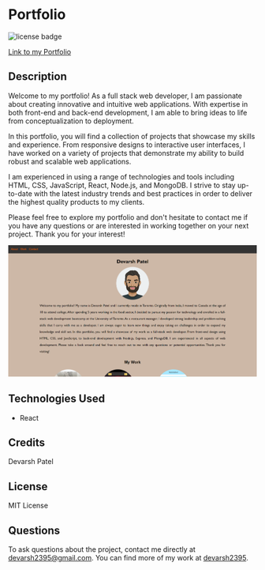 # Portfolio

![license badge](https://img.shields.io/badge/license-MIT-brightgreen)

[Link to my Portfolio](https://devarsh2395.github.io/Devarsh-Patel-React-Portfolio/)

## Description

Welcome to my portfolio! As a full stack web developer, I am passionate about creating innovative and intuitive web applications. With expertise in both front-end and back-end development, I am able to bring ideas to life from conceptualization to deployment.

In this portfolio, you will find a collection of projects that showcase my skills and experience. From responsive designs to interactive user interfaces, I have worked on a variety of projects that demonstrate my ability to build robust and scalable web applications.

I am experienced in using a range of technologies and tools including HTML, CSS, JavaScript, React, Node.js, and MongoDB. I strive to stay up-to-date with the latest industry trends and best practices in order to deliver the highest quality products to my clients.

Please feel free to explore my portfolio and don't hesitate to contact me if you have any questions or are interested in working together on your next project. Thank you for your interest!



![Home page Image](./Assets/images/homepage.png)



## Technologies Used

- React

## Credits

Devarsh Patel

## License

MIT License

## Questions

To ask questions about the project, contact me directly at devarsh2395@gmail.com. You can find more of my work at [devarsh2395](https://github.com/devarsh2395/).
